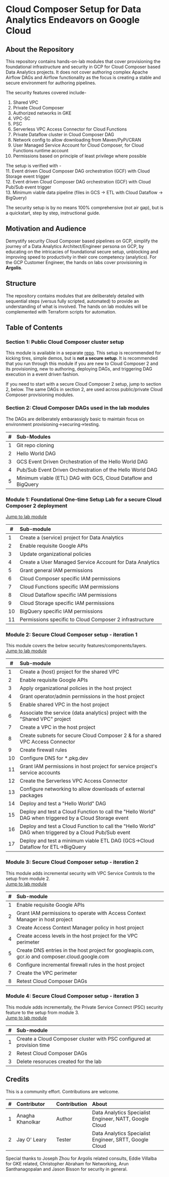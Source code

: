 # Cloud Composer Setup for Data Analytics Endeavors on Google Cloud

## About the Repository
This repository contains hands-on-lab modules that cover provisioning the foundational infrastructure and security in GCP for Cloud Composer based Data Analytics projects. It does not cover authoring complex Apache Airflow DAGs and Airflow functionality as the focus is creating a stable and secure environment for authoring pipelines.<br>

The security features covered include-
1. Shared VPC
2. Private Cloud Composer
3. Authorized networks in GKE
4. VPC-SC
5. PSC
6. Serverless VPC Access Connector for Cloud Functions
7. Private Dataflow cluster in Cloud Composer DAG
8. Network config to allow downloading from Maven/PyPi/CRAN
9. User Managed Service Account for Cloud Composer, for Cloud Functions runtime account
10. Permissions based on principle of least privilege where possible

The setup is verified with -<br>
11. Event driven Cloud Composer DAG orchestration (GCF) with Cloud Storage event trigger<br>
12. Event driven Cloud Composer DAG orchestration (GCF) with Cloud Pub/Sub event trigger<br>
13. Minimum viable data pipeline (files in GCS -> ETL with Cloud Dataflow -> BigQuery)<br>

The security setup is by no means 100% comprehensive (not air gap), but is a quickstart, step by step, instructional guide.

## Motivation and Audience

Demystify security Cloud Composer based pipelines on GCP, simplify the journey of a Data Analytics Architect/Engineer persona on GCP, by educating on the intricacies of foundational secure setup, unblocking and improving speed to productivity in their core competency (analytics). For the GCP Customer Engineer, the hands on labs cover provisioning in **Argolis**. 

## Structure
The repository contains modules that are deliberately detailed with sequential steps (versus fully scripted, automated) to provide an understanding of what is involved. The hands on lab modules will be complemented with Terraform scripts for automation.


## Table of Contents

### Section 1: Public Cloud Composer cluster setup

This module is available in a separate [repo](https://github.com/anagha-google/composer2-basic-orchestration). This setup is recommended for kicking tires, simple demos, but is **not a secure setup**. It is recommended that you run through this module if you are new to Cloud Composer 2 and its provisioning, new to authoring, deploying DAGs, and triggering DAG execution in a event driven fashion. <br>

If you need to start with a secure Cloud Composer 2 setup, jump to section 2, below. The same DAGs in section 2, are used across public/private Cloud Composer provisioning modules.

### Section 2: Cloud Composer DAGs used in the lab modules 

The DAGs are deliberately embarassigly basic to maintain focus on environment provisioning->securing->testing.

| # | Sub-Modules | 
| -- | :--- |
| 1 | Git repo cloning | 
| 2 | Hello World DAG |
| 3 | GCS Event Driven Orchestration of the Hello World DAG |
| 4 | Pub/Sub Event Driven Orchestration of the Hello World DAG |
| 5 | Minimum viable (ETL) DAG with GCS, Cloud Dataflow and BigQuery |


### Module 1: Foundational One-time Setup Lab for a secure Cloud Composer 2 deployment

[Jump to lab module](01-modules/01-foundational-setup.md)

| # | Sub-module | 
| -- | :---    |
| 1 | Create a (service) project for Data Analytics | 
| 2 | Enable requisite Google APIs |  
| 3 | Update organizational policies | 
| 4 | Create a User Managed Service Account for Data Analytics | 
| 5 | Grant general IAM permissions | 
| 6 | Cloud Composer specific IAM permissions | 
| 7 | Cloud Functions specific IAM permissions | 
| 8 | Cloud Dataflow specific IAM permissions | 
| 9 | Cloud Storage specific IAM permissions | 
| 10 | BigQuery specific IAM permissions | 
| 11 | Permissions specific to Cloud Composer 2 infrastructure |


### Module 2: Secure Cloud Composer setup - iteration 1

This module covers the below security features/components/layers.<br>
[Jump to lab module](01-modules/02a-secure-cc2-iteration1-foundations.md)

| # | Sub-module | 
| -- | :---    |
| 1 | Create a (host) project for the shared VPC | 
| 2 | Enable requisite Google APIs |  
| 3 | Apply organizational policies in the host project | 
| 4 | Grant operator/admin permissions in the host project | 
| 5 | Enable shared VPC in the host project | 
| 6 | Associate the service (data analytics) project with the "Shared VPC" project | 
| 7 | Create a VPC in the host project | 
| 8 | Create subnets for secure Cloud Composer 2 & for a shared VPC Access Connector | 
| 9 | Create firewall rules | 
| 10 | Configure DNS for \*.pkg.dev | 
| 11 | Grant IAM permissions in host project for service project's service accounts |
| 12 | Create the Serverless VPC Access Connector |
| 13 | Configure networking to allow downloads of external packages  |
| 14 | Deploy and test a "Hello World" DAG  |
| 15 | Deploy and test a Cloud Function to call the "Hello World" DAG when triggered by a Cloud Storage event  |
| 16 | Deploy and test a Cloud Function to call the "Hello World" DAG when triggered by a Cloud Pub/Sub event  |
| 17 | Deploy and test a minimum viable ETL DAG (GCS->Cloud Dataflow for ETL->BigQuery  |

### Module 3: Secure Cloud Composer setup - iteration 2

This module adds incremental security with VPC Service Controls to the setup from module 2.<br>
[Jump to lab module](01-modules/03-secure-cc2-iteration2-foundations.md)

| # | Sub-module | 
| -- | :---    | 
| 1 | Enable requisite Google APIs|  
| 2 | Grant IAM permissions to operate with Access Context Manager in host project|  
| 3 | Create Access Context Manager policy in host project|  
| 4 | Create access levels in the host project for the VPC perimeter |  
| 5 | Create DNS entries in the host project for googleapis.com, gcr.io and composer.cloud.google.com|  
| 6 | Configure incremental firewall rules in the host project|  
| 7 | Create the VPC perimeter |  
| 8 | Retest Cloud Composer DAGs|  

### Module 4: Secure Cloud Composer setup - iteration 3

This module adds incrementally, the Private Service Connect (PSC) security feature to the setup from module 3.<br>
[Jump to lab module](01-modules/04-secure-cc2-iteration3-foundations.md)


| # | Sub-module | 
| -- | :---    | 
| 1 | Create a Cloud Composer cluster with PSC configured at provision time| 
| 2 | Retest Cloud Composer DAGs|  
| 3 | Delete resoruces created for the lab|  


## Credits
This is a community effort. Contributions are welcome.<br>


| # | Contributor | Contribution | About |
| -- | :---    | :---| :---| 
| 1 | Anagha Khanolkar | Author | Data Analytics Specialist Engineer, NATT, Google Cloud |
| 2 | Jay O' Leary | Tester | Data Analytics Specialist Engineer, SRTT, Google Cloud |

Special thanks to Joseph Zhou for Argolis related consults, Eddie Villalba for GKE related, Christopher Abraham for Networking, Arun Santhanagopalan and Jason Bisson for security in general.
